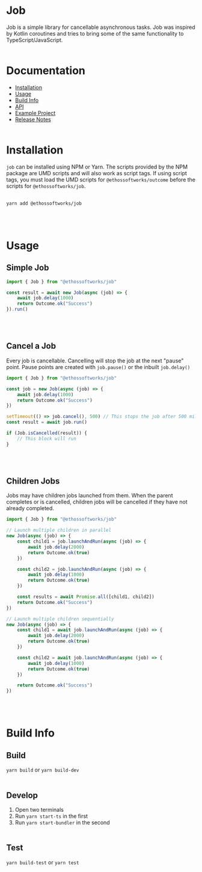 # Job

Job is a simple library for cancellable asynchronous tasks. Job was inspired by Kotlin coroutines and tries to bring
some of the same functionality to TypeScript/JavaScript.
<br><br>

# Documentation
- [Installation](#installation)
- [Usage](#usage)
- [Build Info](#build-info)
- [API](docs/api.md)
- [Example Project](example/)
- [Release Notes](docs/release-notes.md)
<br><br>

# Installation
`job` can be installed using NPM or Yarn. The scripts provided by the NPM package are UMD scripts and will also work as
script tags. If using script tags, you must load the UMD scripts for `@ethossoftworks/outcome` before the scripts for
`@ethossoftworks/job`.
<br><br>

```bash
yarn add @ethossoftworks/job
```
<br><br>

# Usage
## Simple Job
```typescript
import { Job } from "@ethossoftworks/job"

const result = await new Job(async (job) => {
    await job.delay(1000)
    return Outcome.ok("Success")
}).run()
```
<br><br>

## Cancel a Job
Every job is cancellable. Cancelling will stop the job at the next "pause" point.
Pause points are created with `job.pause()` or the inbuilt `job.delay()`
```typescript
import { Job } from "@ethossoftworks/job"

const job = new Job(async (job) => {
    await job.delay(1000)
    return Outcome.ok("Success")
})

setTimeout(() => job.cancel(), 500) // This stops the job after 500 milliseconds
const result = await job.run()

if (Job.isCancelled(result)) {
    // This block will run
}
```
<br><br>

## Children Jobs
Jobs may have children jobs launched from them. When the parent completes or is cancelled, children jobs will be cancelled if they have not already completed.

```typescript
import { Job } from "@ethossoftworks/job"

// Launch multiple children in parallel
new Job(async (job) => {
    const child1 = job.launchAndRun(async (job) => {
        await job.delay(2000)
        return Outcome.ok(true)
    })

    const child2 = job.launchAndRun(async (job) => {
        await job.delay(1000)
        return Outcome.ok(true)
    })

    const results = await Promise.all([child1, child2])
    return Outcome.ok("Success")
})

// Launch multiple children sequentially
new Job(async (job) => {
    const child1 = await job.launchAndRun(async (job) => {
        await job.delay(2000)
        return Outcome.ok(true)
    })

    const child2 = await job.launchAndRun(async (job) => {
        await job.delay(1000)
        return Outcome.ok(true)
    })

    return Outcome.ok("Success")
})
```
<br><br>

# Build Info
## Build
`yarn build` or `yarn build-dev`
<br><br>

## Develop
1. Open two terminals
2. Run `yarn start-ts` in the first
3. Run `yarn start-bundler` in the second
<br><br>

## Test
`yarn build-test` or `yarn test`
<br><br>